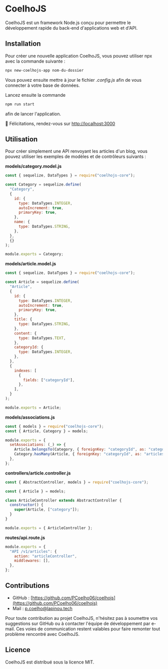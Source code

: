 # CoelhoJS

CoelhoJS est un framework Node.js conçu pour permettre le développement rapide du back-end d'applications web et d'API.

## Installation

Pour créer une nouvelle application CoelhoJS, vous pouvez utiliser npx avec la commande suivante :

```bash
npx new-coelhojs-app nom-du-dossier
```

Vous pouvez ensuite mettre à jour le fichier _.config.js_ afin de vous connecter à votre base de données.

Lancez ensuite la commande

```bash
npm run start
```

afin de lancer l'application.

:partying_face: Félicitations, rendez-vous sur [http://localhost:3000](http://localhost:3000)

## Utilisation

Pour créer simplement une API renvoyant les articles d'un blog, vous pouvez utiliser les exemples de modèles et de contrôleurs suivants :

**models/category.model.js**

```javascript
const { sequelize, DataTypes } = require("coelhojs-core");

const Category = sequelize.define(
  "Category",
  {
    id: {
      type: DataTypes.INTEGER,
      autoIncrement: true,
      primaryKey: true,
    },
    name: {
      type: DataTypes.STRING,
    },
  },
  {}
);

module.exports = Category;
```

**models/article.model.js**

```javascript
const { sequelize, DataTypes } = require("coelhojs-core");

const Article = sequelize.define(
  "Article",
  {
    id: {
      type: DataTypes.INTEGER,
      autoIncrement: true,
      primaryKey: true,
    },
    title: {
      type: DataTypes.STRING,
    },
    content: {
      type: DataTypes.TEXT,
    },
    categoryId: {
      type: DataTypes.INTEGER,
    },
  },
  {
    indexes: [
      {
        fields: ["categoryId"],
      },
    ],
  }
);

module.exports = Article;
```

**models/associations.js**

```javascript
const { models } = require("coelhojs-core");
const { Article, Category } = models;

module.exports = {
  setAssociations: (_) => {
    Article.belongsTo(Category, { foreignKey: "categoryId", as: "category" });
    Category.hasMany(Article, { foreignKey: "categoryId", as: "articles" });
  },
};
```

**controllers/article.controller.js**

```javascript
const { AbstractController, models } = require("coelhojs-core");

const { Article } = models;

class ArticleController extends AbstractController {
  constructor() {
    super(Article, ["category"]);
  }
}

module.exports = { ArticleController };
```

**routes/api.route.js**

```javascript
module.exports = {
  "API /v1/articles": {
    action: "articleController",
    middlewares: [],
  },
};
```

## Contributions

- GitHub : [https://github.com/PCoelho06/coelhojs](https://github.com/PCoelho06/coelhojs)
- Mail : p.coelho@lapinou.tech

Pour toute contribution au projet CoelhoJS, n'hésitez pas à soumettre vos suggestions sur GitHub ou à contacter l'équipe de développement par e-mail. Ces voies de communication restent valables pour faire remonter tout problème rencontré avec CoelhoJS.

## Licence

CoelhoJS est distribué sous la licence MIT.
